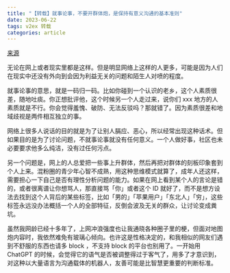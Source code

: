 ```yaml
---
title: "【转载】就事论事，不要开群体炮，是保持有意义沟通的基本准则"
date: 2023-06-22
tags: v2ex 转载
categories: article
---
```


[来源](https://v2ex.com/t/950868)

无论在网上或者现实里都是这样。但是明显网络上这样的人更多，可能是因为人们在现实中还没有外向到会因为利益无关的问题和陌生人对喷的程度。

就事论事的意思，就是一码归一码。比如你碰到一个认识的老乡，这个人素质很差，随地吐痰。你正想批评他，这个时候另一个人走过来，说你们 xxx 地方的人素质就是不行。你会觉得羞愧、破防、无法反驳吗？那就错了。因为素质很差和地域歧视是两件相互独立的事。

网络上很多人说话的目的就是为了让别人膈应、恶心，所以经常出现这种话术。但如果目的是为了讨论问题，不就事论事就没有任何意义。一个人做好事，社区也未必要要求他多么纯洁，没有过任何污点。

另一个问题是，网上的人总爱把一些事上升群体，然后再把对群体的刻板印象套到个人上来。混粉圈的青少年心智不成熟，用这种思维模式就算了，成年人还这样，需要担心一下自己是否有理性分析问题的能力。如果在网上看到某个人的言论是错的，或者很离谱让你想骂人，那直接骂「你」或者这个 ID 就好了，而不是想方设法去找到这个人背后的某些标签，比如「男的」「苹果用户」「东北人」「穷」，这些标签永远没办法概括一个人的全部特征，反倒会波及无关的群众，让讨论变成粪坑。

虽然我网龄已经十多年了，上网冲浪强度也让我通晓各种圈子里的梗，但面对地图炮内容时，我依然难免有玻璃心倾向。也许这是性格决定的，和我相似的网友们遇到不舒服的东西也请多 block ，不支持 block 的平台也别用了。一开始用 ChatGPT 的时候，会觉得它的语气是否被调整得过于客气了，用多了才意识到，对这种以大量语言为沟通载体的机器人，友善可能是比智慧更重要的判断标准。


